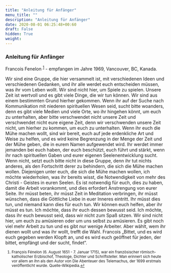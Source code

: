 ```yaml
---
title: "Anleitung für Anfänger"
menu_title: ""
description: "Anleitung für Anfänger"
date: 2020-08-01 06:25:48+00:60
draft: False
hidden: True
weight:
---
```

### Anleitung für Anfänger

Francois Fenelon <sup id="a1">[1](#f1)</sup> - empfangen im Jahre 1969, Vancouver, BC, Kanada.

Wir sind eine Gruppe, die hier versammelt ist, mit verschiedenen Ideen und verschiedenen Gedanken, und ihr alle werdet euch entscheiden müssen, was ihr vom Leben wollt. Wir sind nicht hier, um Spiele zu spielen. Unsere Zeit ist wertvoll und es gibt viele Dinge, die wir tun können. Wir sind aus einem bestimmten Grund hierher gekommen. Wenn ihr auf der Suche nach Kommunikation mit niederen spirituellen Wesen seid, sucht bitte woanders, denn es gibt viele Medien und viele Orte, wo ihr hingehen könnt, um euch zu unterhalten, aber bitte verschwendet nicht unsere Zeit und verschwendet nicht eure eigene Zeit, denn wir verschwenden unsere Zeit nicht, um hierher zu kommen, um euch zu unterhalten. Wenn ihr euch die Mühe machen wollt, sind wir bereit, euch auf jede erdenkliche Art und Weise zu helfen, und es wird keine Begrenzung in der Menge der Zeit und der Mühe geben, die in eurem Namen aufgewendet wird. Ihr werdet immer jemanden bei euch haben, der euch beschützt, euch führt und stärkt, wenn ihr nach spirituellen Gaben und eurer eigenen Seelenentwicklung sucht. Wenn nicht, setzt euch bitte nicht in diese Gruppe, denn ihr tut nichts anderes, als den Fortschritt derer zu behindern, die sich die Mühe machen wollen. Diejenigen unter euch, die sich die Mühe machen wollen, ich möchte wiederholen, was ihr bereits wisst, die Notwendigkeit von mehr des Christi - Geistes in euren Seelen. Es ist notwendig für euch, dies zu haben, damit die Arbeit vorankommt, und dies erfordert Anstrengung von eurer Seite. Ihr müsst beten, ihr müsst Zeit in Meditation verbringen, ihr müsst wünschen, dass die Göttliche Liebe in euer Inneres eintritt. Ihr müsst dies tun, und niemand kann dies für euch tun. Wir können euch helfen, aber ihr müsst es tun. Ich möchte, dass ihr euch dessen bewusst seid. Ich möchte, dass ihr euch bewusst seid, dass wir nicht zum Spaß sitzen. Wir sind nicht hier, um euch zu amüsieren oder um uns selbst zu amüsieren. Es gibt noch viel mehr Arbeit zu tun und es gibt nur wenige Arbeiter. Aber wählt, wem ihr dienen wollt und was ihr wollt, trefft die Wahl. Francois „Bittet, und es wird euch gegeben werden Klopft an, und es wird euch geöffnet für jeden, der bittet, empfängt und der sucht, findet“.
<small>

1. <large id="f1"> François Fénelon (6. August 1651 - 7. Januar 1715), war ein französischer römisch-katholischer Erzbischof, Theologe, Dichter und Schriftsteller. Man erinnert sich heute vor allem an ihn als den Autor von Die Abenteuer des Telemachus, der 1699 erstmals veröffentlicht wurde. Quelle-Wikipedia.[↩](#a1)
